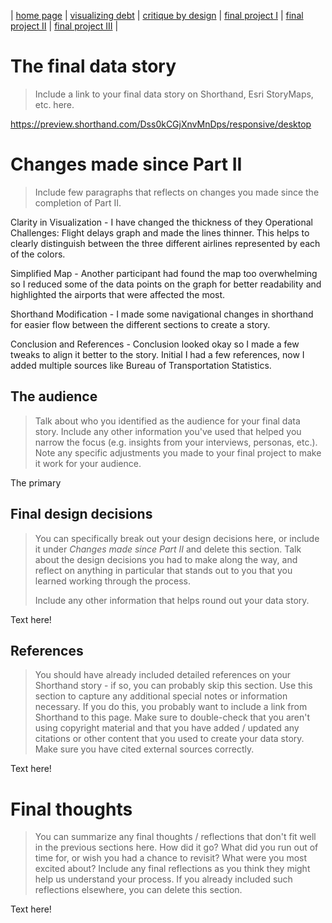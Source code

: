 | [home page](https://cmustudent.github.io/tswd-portfolio-templates/) | [visualizing debt](visualizing-government-debt) | [critique by design](critique-by-design) | [final project I](final-project-part-one) | [final project II](final-project-part-two) | [final project III](final-project-part-three) |

# The final data story
> Include a link to your final data story on Shorthand, Esri StoryMaps, etc. here. 

https://preview.shorthand.com/Dss0kCGjXnvMnDps/responsive/desktop

# Changes made since Part II
> Include few paragraphs that reflects on changes you made since the completion of Part II. 

Clarity in Visualization - I have changed the thickness of they Operational Challenges: Flight delays graph and made the lines thinner. This helps to clearly distinguish between the three different airlines represented by each of the colors.

Simplified Map - Another participant had found the map too overwhelming so I reduced some of the data points on the graph for better readability and highlighted the airports that were affected the most.

Shorthand Modification - I made some navigational changes in shorthand for easier flow between the different sections to create a story.

Conclusion and References - Conclusion looked okay so I made a few tweaks to align it better to the story. Initial I had a few references, now I added multiple sources like Bureau of Transportation Statistics.

## The audience
> Talk about who you identified as the audience for your final data story.  Include any other information you've used that helped you narrow the focus (e.g. insights from your interviews, personas, etc.).  Note any specific adjustments you made to your final project to make it work for your audience.
>
The primary 


## Final design decisions
> You can specifically break out your design decisions here, or include it under *Changes made since Part II* and delete this section. Talk about the design decisions you had to make along the way, and reflect on anything in particular that stands out to you that you learned working through the process.
>
> Include any other information that helps round out your data story. 

Text here!

## References
> You should have already included detailed references on your Shorthand story - if so, you can probably skip this section.  Use this section to capture any additional special notes or information necessary.  If you do this, you probably want to include a link from Shorthand to this page. Make sure to double-check that you aren't using copyright material and that you have added / updated any citations or other content that you used to create your data story.  Make sure you have cited external sources correctly. 

Text here!

# Final thoughts
> You can summarize any final thoughts / reflections that don't fit well in the previous sections here.  How did it go?  What did you run out of time for, or wish you had a chance to revisit?  What were you most excited about?  Include any final reflections as you think they might help us understand your process.  If you already included such reflections elsewhere, you can delete this section. 

Text here!
